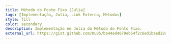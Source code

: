 ```yaml
---
title: Método do Ponto Fixo [Julia]
tags: [Implementação, Julia, Link Externo, Métodos]
style: fill
color: secondary
description: Implementação em Julia do Método do Ponto Fixo.
external_url: https://gist.github.com/KL05/ba44ed4879eb54f2c8ed1baed28a5c8d
---
```

